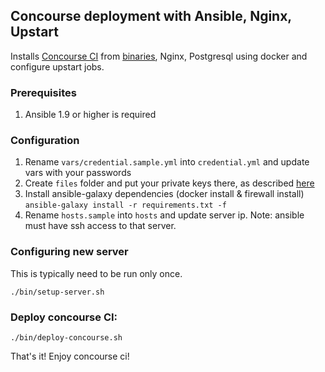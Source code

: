 ## Concourse deployment with Ansible, Nginx, Upstart

Installs [Concourse CI](http://concourse.ci/) from [binaries](https://github.com/vito/concourse-bin), Nginx, Postgresql using docker
and configure upstart jobs.

### Prerequisites

1. Ansible 1.9 or higher is required

### Configuration
1. Rename `vars/credential.sample.yml` into `credential.yml` and update vars with your passwords
2. Create `files` folder and put your private keys there, as described [here](https://github.com/vito/concourse-bin#prerequisites)
3. Install ansible-galaxy dependencies (docker install & firewall install) `ansible-galaxy install -r requirements.txt -f`
4. Rename `hosts.sample` into `hosts` and update server ip. Note: ansible must have ssh access to that server.

### Configuring new server

This is typically need to be run only once.
```
./bin/setup-server.sh
```

### Deploy concourse CI:

```
./bin/deploy-concourse.sh
```

That's it! Enjoy concourse ci!
